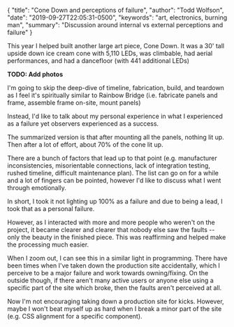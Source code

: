 {
  "title": "Cone Down and perceptions of failure",
  "author": "Todd Wolfson",
  "date": "2019-09-27T22:05:31-0500",
  "keywords": "art, electronics, burning man",
  "summary": "Discussion around internal vs external perceptions and failure"
}

This year I helped built another large art piece, Cone Down. It was a 30' tall upside down ice cream cone with 5,110 LEDs, was climbable, had aerial performances, and had a dancefloor (with 441 additional LEDs)

**TODO: Add photos**

I'm going to skip the deep-dive of timeline, fabrication, build, and teardown as I feel it's spiritually similar to Rainbow Bridge (i.e. fabricate panels and frame, assemble frame on-site, mount panels)

Instead, I'd like to talk about my personal experience in what I experienced as a failure yet observers experienced as a success.

The summarized version is that after mounting all the panels, nothing lit up. Then after a lot of effort, about 70% of the cone lit up.

There are a bunch of factors that lead up to that point (e.g. manufacturer inconsistencies, misorientable connections, lack of integration testing, rushed timeline, difficult maintenance plan). The list can go on for a while and a lot of fingers can be pointed, however I'd like to discuss what I went through emotionally.

In short, I took it not lighting up 100% as a failure and due to being a lead, I took that as a personal failure.

However, as I interacted with more and more people who weren't on the project, it became clearer and clearer that nobody else saw the faults -- only the beauty in the finished piece. This was reaffirming and helped make the processing much easier.

When I zoom out, I can see this in a similar light in programming. There have been times when I've taken down the production site accidentally, which I perceive to be a major failure and work towards owning/fixing. On the outside though, if there aren't many active users or anyone else using a specific part of the site which broke, then the faults aren't perceived at all.

Now I'm not encouraging taking down a production site for kicks. However, maybe I won't beat myself up as hard when I break a minor part of the site (e.g. CSS alignment for a specific component).
